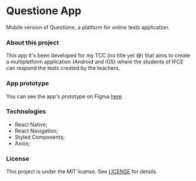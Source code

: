 # Questione App
Mobile version of Questione, a platform for online tests application.

### About this project

This app it's been developed for my TCC (no title yet 😅) that aims to create a multiplatform application (Android and iOS) where the students of IFCE can respond the tests created by the teachers.

### App prototype

You can see the app's prototype on Figma [here](https://www.figma.com/file/PYYp7cDAR0MZryIJ4tML4T/Questione-App?node-id=0%3A1).


### Technologies
* React Native;
* React Navigation;
* Styled Components;
* Axios;

### License
This project is under the MIT license. See [LICENSE](LICENSE) for details.

